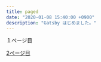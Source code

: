 ```yaml
---
title: paged
date: "2020-01-08 15:40:00 +0900"
description: "Gatsby はじめました。"
---
```


１ページ目

[2ページ目](./page2)
